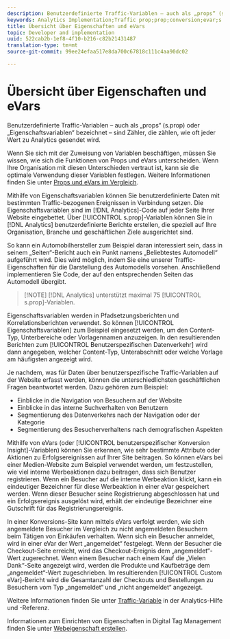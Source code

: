 ```yaml
---
description: Benutzerdefinierte Traffic-Variablen – auch als „props“ (s.prop) oder „Eigenschaftsvariablen“ bezeichnet – sind Zähler, die zählen, wie oft jeder Wert zu Analytics gesendet wird.
keywords: Analytics Implementation;Traffic prop;prop;conversion;evar;s.prop;custom conversion insight;traffic variable
title: Übersicht über Eigenschaften und eVars
topic: Developer and implementation
uuid: 522cab2b-1ef8-4f10-b216-c82b21431487
translation-type: tm+mt
source-git-commit: 99ee24efaa517e8da700c67818c111c4aa90dc02

---
```



# Übersicht über Eigenschaften und eVars

Benutzerdefinierte Traffic-Variablen – auch als „props“ (s.prop) oder „Eigenschaftsvariablen“ bezeichnet – sind Zähler, die zählen, wie oft jeder Wert zu Analytics gesendet wird.

Wenn Sie sich mit der Zuweisung von Variablen beschäftigen, müssen Sie wissen, wie sich die Funktionen von Props und eVars unterscheiden. Wenn Ihre Organisation mit diesen Unterschieden vertraut ist, kann sie die optimale Verwendung dieser Variablen festlegen. Weitere Informationen finden Sie unter [Props und eVars im Vergleich](/help/implement/analytics-terminology-basics/c-props-evars/props-vs-evars.md).

Mithilfe von Eigenschaftsvariablen können Sie benutzerdefinierte Daten mit bestimmten Traffic-bezogenen Ereignissen in Verbindung setzen. Die Eigenschaftsvariablen sind im [!DNL Analytics]-Code auf jeder Seite Ihrer Website eingebettet. Über [!UICONTROL s.prop]-Variablen können Sie in [!DNL Analytics] benutzerdefinierte Berichte erstellen, die speziell auf Ihre Organisation, Branche und geschäftlichen Ziele ausgerichtet sind.

So kann ein Automobilhersteller zum Beispiel daran interessiert sein, dass in seinem „Seiten“-Bericht auch ein Punkt namens „Beliebtestes Automodell“ aufgeführt wird. Dies wird möglich, indem Sie eine unserer Traffic-Eigenschaften für die Darstellung des Automodells vorsehen. Anschließend implementieren Sie Code, der auf den entsprechenden Seiten das Automodell übergibt.

> [!NOTE] [!DNL Analytics] unterstützt maximal 75 [!UICONTROL s.prop]-Variablen.

Eigenschaftsvariablen werden in Pfadsetzungsberichten und Korrelationsberichten verwendet. So können [!UICONTROL Eigenschaftsvariablen] zum Beispiel eingesetzt werden, um den Content-Typ, Unterbereiche oder Vorlagennamen anzuzeigen. In den resultierenden Berichten zum [!UICONTROL Benutzerspezifischen Datenverkehr] wird dann angegeben, welcher Content-Typ, Unterabschnitt oder welche Vorlage am häufigsten angezeigt wird.

Je nachdem, was für Daten über benutzerspezifische Traffic-Variablen auf der Website erfasst werden, können die unterschiedlichsten geschäftlichen Fragen beantwortet werden. Dazu gehören zum Beispiel:

* Einblicke in die Navigation von Besuchern auf der Website
* Einblicke in das interne Suchverhalten von Benutzern
* Segmentierung des Datenverkehrs nach der Navigation oder der Kategorie
* Segmentierung des Besucherverhaltens nach demografischen Aspekten

Mithilfe von eVars (oder [!UICONTROL benutzerspezifischer Konversion Insight]-Variablen) können Sie erkennen, wie sehr bestimmte Attribute oder Aktionen zu Erfolgsereignissen auf Ihrer Site beitragen. So können eVars bei einer Medien-Website zum Beispiel verwendet werden, um festzustellen, wie viel interne Werbeaktionen dazu beitragen, dass sich Benutzer registrieren. Wenn ein Besucher auf die interne Werbeaktion klickt, kann ein eindeutiger Bezeichner für diese Werbeaktion in einer eVar gespeichert werden. Wenn dieser Besucher seine Registrierung abgeschlossen hat und ein Erfolgsereignis ausgelöst wird, erhält der eindeutige Bezeichner eine Gutschrift für das Registrierungsereignis.

In einer Konversions-Site kann mittels eVars verfolgt werden, wie sich angemeldete Besucher im Vergleich zu nicht angemeldeten Besuchern beim Tätigen von Einkäufen verhalten. Wenn sich ein Besucher anmeldet, wird in einer eVar der Wert „angemeldet“ festgelegt. Wenn der Besucher die Checkout-Seite erreicht, wird das Checkout-Ereignis dem „angemeldet“-Wert zugerechnet. Wenn einem Besucher nach einem Kauf die „Vielen Dank“-Seite angezeigt wird, werden die Produkte und Kaufbeträge dem „angemeldet“-Wert zugeschrieben. Im resultierenden [!UICONTROL Custom eVar]-Bericht wird die Gesamtanzahl der Checkouts und Bestellungen zu Besuchern vom Typ „angemeldet“ und „nicht angemeldet“ angezeigt.

Weitere Informationen finden Sie unter [Traffic-Variable](https://marketing.adobe.com/resources/help/en_US/reference/traffic_var.html) in der Analytics-Hilfe und -Referenz.

Informationen zum Einrichten von Eigenschaften in Digital Tag Management finden Sie unter [Webeigenschaft erstellen](/help/implement/c-implement-with-dtm/t-create-web-property.md).

